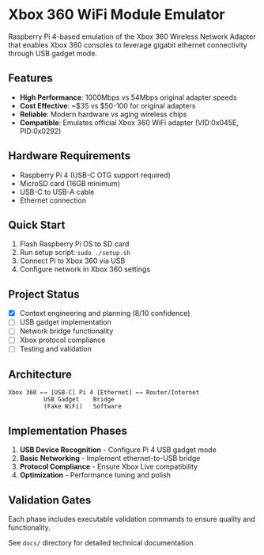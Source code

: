 # Xbox 360 WiFi Module Emulator

Raspberry Pi 4-based emulation of the Xbox 360 Wireless Network Adapter that enables Xbox 360 consoles to leverage gigabit ethernet connectivity through USB gadget mode.

## Features

- **High Performance**: 1000Mbps vs 54Mbps original adapter speeds
- **Cost Effective**: ~$35 vs $50-100 for original adapters  
- **Reliable**: Modern hardware vs aging wireless chips
- **Compatible**: Emulates official Xbox 360 WiFi adapter (VID:0x045E, PID:0x0292)

## Hardware Requirements

- Raspberry Pi 4 (USB-C OTG support required)
- MicroSD card (16GB minimum)
- USB-C to USB-A cable
- Ethernet connection

## Quick Start

1. Flash Raspberry Pi OS to SD card
2. Run setup script: `sudo ./setup.sh`
3. Connect Pi to Xbox 360 via USB
4. Configure network in Xbox 360 settings

## Project Status

- [x] Context engineering and planning (8/10 confidence)
- [ ] USB gadget implementation
- [ ] Network bridge functionality
- [ ] Xbox protocol compliance
- [ ] Testing and validation

## Architecture

```
Xbox 360 ←→ [USB-C] Pi 4 [Ethernet] ←→ Router/Internet
          USB Gadget    Bridge
          (Fake WiFi)   Software
```

## Implementation Phases

1. **USB Device Recognition** - Configure Pi 4 USB gadget mode
2. **Basic Networking** - Implement ethernet-to-USB bridge  
3. **Protocol Compliance** - Ensure Xbox Live compatibility
4. **Optimization** - Performance tuning and polish

## Validation Gates

Each phase includes executable validation commands to ensure quality and functionality.

See `docs/` directory for detailed technical documentation.